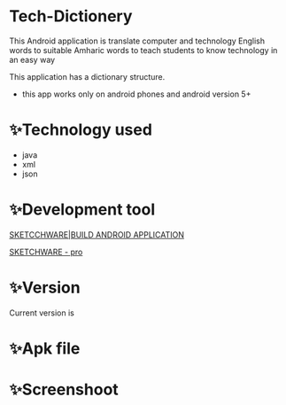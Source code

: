 # Tech-Dictionery

This Android application is translate  computer and technology English words to suitable Amharic words to teach students to know technology in an easy way

This application has a dictionary structure.


+ this app works only on android phones and android version 5+

# ✨Technology used 
+ java
+ xml
+ json


# ✨Development tool



[SKETCCHWARE|BUILD ANDROID APPLICATION]( https://www.mediafire.com/file/ghk7zgjybgg0zl8/Sketchware_3.9.9.apk/file)

[SKETCHWARE - pro](https://www.mediafire.com/file/fafz2vt7pnykmhr/Sketchware_Pro_6.3.0_fix1.apk/file)

# ✨Version

Current version is 


# ✨Apk file




# ✨Screenshoot
